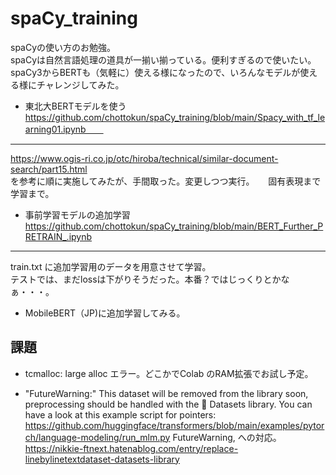 # spaCy_training
spaCyの使い方のお勉強。  
spaCyは自然言語処理の道具が一揃い揃っている。便利すぎるので使いたい。spaCy3からBERTも（気軽に）使える様になったので、いろんなモデルが使える様にチャレンジしてみた。

- 東北大BERTモデルを使う  
https://github.com/chottokun/spaCy_training/blob/main/Spacy_with_tf_learning01.ipynb　　
-----
https://www.ogis-ri.co.jp/otc/hiroba/technical/similar-document-search/part15.html  
を参考に順に実施してみたが、手間取った。変更しつつ実行。  　
固有表現まで学習まで。  

- 事前学習モデルの追加学習
https://github.com/chottokun/spaCy_training/blob/main/BERT_Further_PRETRAIN_.ipynb  
-----
train.txt に追加学習用のデータを用意させて学習。  
テストでは、まだlossは下がりそうだった。本番？ではじっくりとかなぁ・・・。  

- MobileBERT（JP)に追加学習してみる。


## 課題
- tcmalloc: large alloc エラー。どこかでColab のRAM拡張でお試し予定。

- "FutureWarning:" This dataset will be removed from the library soon, preprocessing should be handled with the 🤗 Datasets library. You can have a look at this example script for pointers: https://github.com/huggingface/transformers/blob/main/examples/pytorch/language-modeling/run_mlm.py FutureWarning,
への対応。
https://nikkie-ftnext.hatenablog.com/entry/replace-linebylinetextdataset-datasets-library


